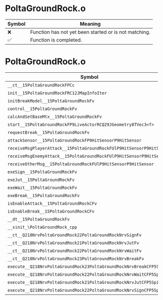 # PoltaGroundRock.o
| Symbol | Meaning 
| ------------- | ------------- 
| :x: | Function has not yet been started or is not matching. 
| :white_check_mark: | Function is completed. 


# PoltaGroundRock.o
| Symbol | Decompiled? |
| ------------- | ------------- |
| `__ct__15PoltaGroundRockFPCc` | :x: |
| `init__15PoltaGroundRockFRC12JMapInfoIter` | :x: |
| `initBreakModel__15PoltaGroundRockFv` | :x: |
| `control__15PoltaGroundRockFv` | :x: |
| `calcAndSetBaseMtx__15PoltaGroundRockFv` | :x: |
| `start__15PoltaGroundRockFP9LiveActorRCQ29JGeometry8TVec3<f>` | :x: |
| `requestBreak__15PoltaGroundRockFv` | :x: |
| `attackSensor__15PoltaGroundRockFP9HitSensorP9HitSensor` | :x: |
| `receiveMsgPlayerAttack__15PoltaGroundRockFUlP9HitSensorP9HitSensor` | :x: |
| `receiveMsgEnemyAttack__15PoltaGroundRockFUlP9HitSensorP9HitSensor` | :x: |
| `receiveOtherMsg__15PoltaGroundRockFUlP9HitSensorP9HitSensor` | :x: |
| `exeSign__15PoltaGroundRockFv` | :x: |
| `exeJut__15PoltaGroundRockFv` | :x: |
| `exeWait__15PoltaGroundRockFv` | :x: |
| `exeBreak__15PoltaGroundRockFv` | :x: |
| `isEnableAttack__15PoltaGroundRockCFv` | :x: |
| `isEnableBreak__15PoltaGroundRockCFv` | :x: |
| `__dt__15PoltaGroundRockFv` | :x: |
| `__sinit_\PoltaGroundRock_cpp` | :x: |
| `__ct__Q218NrvPoltaGroundRock22PoltaGroundRockNrvSignFv` | :x: |
| `__ct__Q218NrvPoltaGroundRock21PoltaGroundRockNrvJutFv` | :x: |
| `__ct__Q218NrvPoltaGroundRock22PoltaGroundRockNrvWaitFv` | :x: |
| `__ct__Q218NrvPoltaGroundRock23PoltaGroundRockNrvBreakFv` | :x: |
| `execute__Q218NrvPoltaGroundRock23PoltaGroundRockNrvBreakCFP5Spine` | :x: |
| `execute__Q218NrvPoltaGroundRock22PoltaGroundRockNrvWaitCFP5Spine` | :x: |
| `execute__Q218NrvPoltaGroundRock21PoltaGroundRockNrvJutCFP5Spine` | :x: |
| `execute__Q218NrvPoltaGroundRock22PoltaGroundRockNrvSignCFP5Spine` | :x: |
